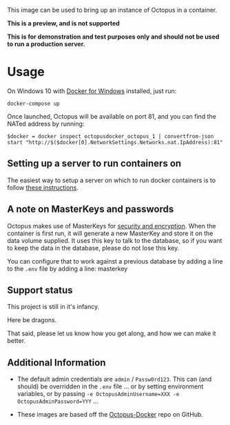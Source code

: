 This image can be used to bring up an instance of Octopus in a container.

**This is a preview, and is not supported**

**This is for demonstration and test purposes only and should not be used to run a production server.**

# Usage #

On Windows 10 with [Docker for Windows](https://www.docker.com/products/docker#/windows) installed, just run:

```
docker-compose up
```

Once launched, Octopus will be available on port 81, and you can find the NATed address by running:

```
$docker = docker inspect octopusdocker_octopus_1 | convertfrom-json
start "http://$($docker[0].NetworkSettings.Networks.nat.IpAddress):81"
```

## Setting up a server to run containers on ##

The easiest way to setup a server on which to run docker containers is to follow [these instructions](https://msdn.microsoft.com/en-au/virtualization/windowscontainers/quick_start/quick_start_windows_server).

## A note on MasterKeys and passwords ##

Octopus makes use of MasterKeys for [security and encryption](http://docs.octopusdeploy.com/display/OD/Security+and+encryption). When the container is first run, it will generate a new MasterKey and store it on the data volume supplied. It uses this key to talk to the database, so if you want to keep the data in the database, please do not lose this key.

You can configure that to work against a previous database by adding a line to the `.env` file by adding a line: masterkey

## Support status ##

This project is still in it's infancy.

Here be dragons.

That said, please let us know how you get along, and how we can make it better.

## Additional Information ##

* The default admin credentials are `admin` / `Passw0rd123`. This can (and should) be overridden in the `.env` file ... or by setting environment variables, or by passing `-e OctopusAdminUsername=XXX -e OctopusAdminPassword=YYY` ...

* These images are based off the [Octopus-Docker](https://github.com/OctopusDeploy/Octopus-Docker) repo on GitHub.
